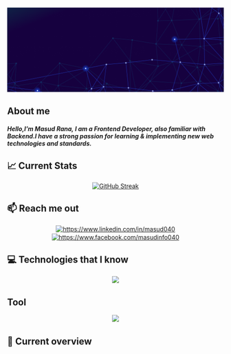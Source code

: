 ![An old rock in the desert](https://raw.githubusercontent.com/masud040/masud040/main/Untitled.png)

## **About me**

#### _Hello,I’m Masud Rana, I am a Frontend Developer, also familiar with Backend.I have a strong passion for learning & implementing new web technologies and standards._

## **📈 Current Stats**

<div style="text-align: center">
  <a href="https://git.io/streak-stats">
    <img src="https://github-readme-streak-stats.herokuapp.com?user=masud040&theme=shadow-purple" alt="GitHub Streak">
  </a>
</div>

## **📫 Reach me out**

<p align="center">
<a href="https://linkedin.com/in/https://www.linkedin.com/in/masud040" target="blank"><img align="center" src="https://raw.githubusercontent.com/rahuldkjain/github-profile-readme-generator/master/src/images/icons/Social/linked-in-alt.svg" alt="https://www.linkedin.com/in/masud040" height="30" width="40" /></a>
<a href="https://fb.com/https://www.facebook.com/masudinfo040" target="blank"><img align="center" src="https://raw.githubusercontent.com/rahuldkjain/github-profile-readme-generator/master/src/images/icons/Social/facebook.svg" alt="https://www.facebook.com/masudinfo040" height="30" width="40" /></a>
</p>

## **💻 Technologies that I know**

<p align="center">
  <a href="https://skillicons.dev">
    <img src="https://skillicons.dev/icons?i=html,css,javascript,tailwind,bootstrap,react,firebase,nodejs,express,mongo" />
  </a>
</p>

## **Tool**

<p align="center">
  <a href="https://skillicons.dev">
    <img src="https://skillicons.dev/icons?i=vscode,git,github,figma,vite" >
  </a>
</p>

## **👀 Current overview**
